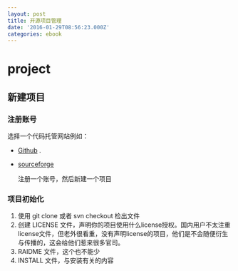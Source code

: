 ```yaml
---
layout: post
title: 开源项目管理
date: '2016-01-29T08:56:23.000Z'
categories: ebook
---
```


# project

## 新建项目

### 注册账号

选择一个代码托管网站例如：

* [Github](https://github.com/) .    
* [sourceforge](http://www.sourceforge.net/)

  注册一个账号，然后新建一个项目

### 项目初始化

1. 使用 git clone 或者 svn checkout 检出文件
2. 创建 LICENSE 文件，声明你的项目使用什么license授权。国内用户不太注重license文件，但老外很看重，没有声明license的项目，他们是不会随便衍生与传播的，这会给他们惹来很多官司。
3. RAIDME 文件，这个也不能少
4. INSTALL 文件，与安装有关的内容

